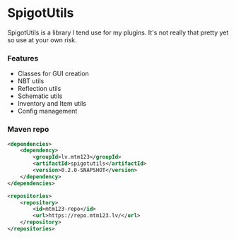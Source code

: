 # SpigotUtils

SpigotUtils is a library I tend use for my plugins.
It's not really that pretty yet so use at your own risk.

### Features
* Classes for GUI creation
* NBT utils
* Reflection utils
* Schematic utils
* Inventory and Item utils
* Config management

### Maven repo
```xml
<dependencies>
    <dependency>
        <groupId>lv.mtm123</groupId>
        <artifactId>spigotutils</artifactId>
        <version>0.2.0-SNAPSHOT</version>
    </dependency>
</dependencies>

<repositories>
    <repository>
        <id>mtm123-repo</id>
        <url>https://repo.mtm123.lv/</url>
    </repository>
</repositories>
```
